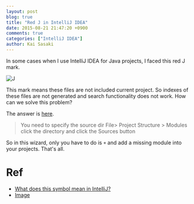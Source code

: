 ```yaml
---
layout: post
blog: true
title: "Red J in IntelliJ IDEA"
date: 2015-08-21 21:47:20 +0900
comments: true
categories: ["IntelliJ IDEA"]
author: Kai Sasaki
---
```


In some cases when I use IntelliJ IDEA for Java projects, I faced this red J mark.

![J](http://i.stack.imgur.com/4hWdR.png)

This mark means these files are not included current project. So indexes of these files are not generated and search functionality
does not work. How can we solve this problem?

The answer is [here](http://stackoverflow.com/questions/4904052/what-does-this-symbol-mean-in-intellij).


> You need to specify the source dir
> File> Project Structure > Modules click the directory and click the Sources button

So in this wizard, only you have to do is `+` and add a missing module into your projects. That's all.


# Ref
* [What does this symbol mean in IntelliJ?](http://stackoverflow.com/questions/4904052/what-does-this-symbol-mean-in-intellij)
* [Image](http://stackoverflow.com/questions/18961951/intellij-idea-doesnt-compile-my-project-after-switch-from-jdk-1-6-to-1-7)
